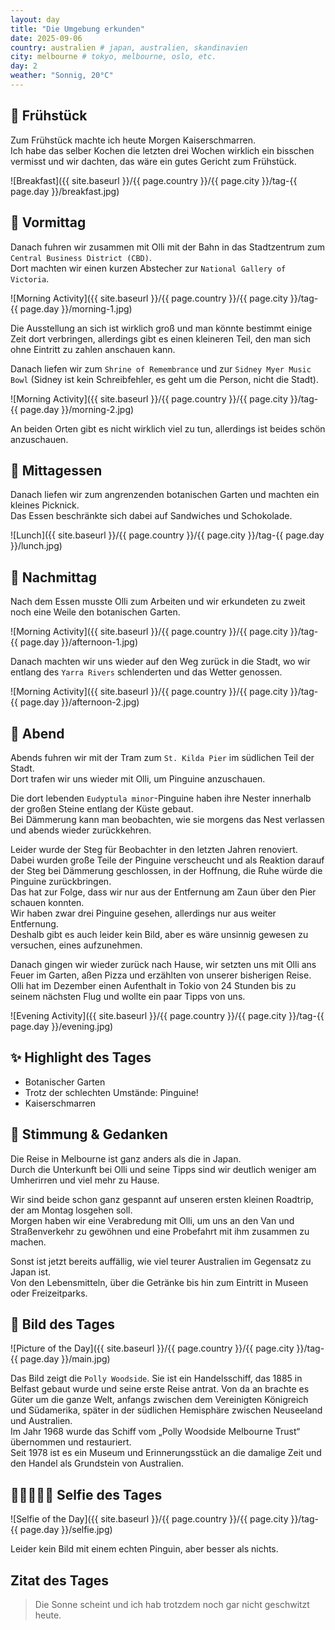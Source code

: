 ```yaml
---
layout: day
title: "Die Umgebung erkunden" 
date: 2025-09-06
country: australien # japan, australien, skandinavien
city: melbourne # tokyo, melbourne, oslo, etc.
day: 2
weather: "Sonnig, 20°C"
---
```


## 🥐 Frühstück

Zum Frühstück machte ich heute Morgen Kaiserschmarren.  
Ich habe das selber Kochen die letzten drei Wochen wirklich ein bisschen vermisst und wir dachten, das wäre ein gutes Gericht zum Frühstück. 

![Breakfast]({{ site.baseurl }}/{{ page.country }}/{{ page.city }}/tag-{{ page.day }}/breakfast.jpg)

## 🌅 Vormittag

Danach fuhren wir zusammen mit Olli mit der Bahn in das Stadtzentrum zum `Central Business District (CBD)`.  
Dort machten wir einen kurzen Abstecher zur `National Gallery of Victoria`.

![Morning Activity]({{ site.baseurl }}/{{ page.country }}/{{ page.city }}/tag-{{ page.day }}/morning-1.jpg)

Die Ausstellung an sich ist wirklich groß und man könnte bestimmt einige Zeit dort verbringen, allerdings gibt es einen kleineren Teil, den man sich ohne Eintritt zu zahlen anschauen kann.

Danach liefen wir zum `Shrine of Remembrance` und zur `Sidney Myer Music Bowl` (Sidney ist kein Schreibfehler, es geht um die Person, nicht die Stadt).

![Morning Activity]({{ site.baseurl }}/{{ page.country }}/{{ page.city }}/tag-{{ page.day }}/morning-2.jpg)

An beiden Orten gibt es nicht wirklich viel zu tun, allerdings ist beides schön anzuschauen.

## 🍣 Mittagessen

Danach liefen wir zum angrenzenden botanischen Garten und machten ein kleines Picknick.  
Das Essen beschränkte sich dabei auf Sandwiches und Schokolade.

![Lunch]({{ site.baseurl }}/{{ page.country }}/{{ page.city }}/tag-{{ page.day }}/lunch.jpg)

## 🌆 Nachmittag

Nach dem Essen musste Olli zum Arbeiten und wir erkundeten zu zweit noch eine Weile den botanischen Garten.

![Morning Activity]({{ site.baseurl }}/{{ page.country }}/{{ page.city }}/tag-{{ page.day }}/afternoon-1.jpg)

Danach machten wir uns wieder auf den Weg zurück in die Stadt, wo wir entlang des `Yarra Rivers` schlenderten und das Wetter genossen.

![Morning Activity]({{ site.baseurl }}/{{ page.country }}/{{ page.city }}/tag-{{ page.day }}/afternoon-2.jpg)

## 🌙 Abend

Abends fuhren wir mit der Tram zum `St. Kilda Pier` im südlichen Teil der Stadt.  
Dort trafen wir uns wieder mit Olli, um Pinguine anzuschauen.

Die dort lebenden `Eudyptula minor`-Pinguine haben ihre Nester innerhalb der großen Steine entlang der Küste gebaut.  
Bei Dämmerung kann man beobachten, wie sie morgens das Nest verlassen und abends wieder zurückkehren.

Leider wurde der Steg für Beobachter in den letzten Jahren renoviert.  
Dabei wurden große Teile der Pinguine verscheucht und als Reaktion darauf der Steg bei Dämmerung geschlossen, in der Hoffnung, die Ruhe würde die Pinguine zurückbringen.  
Das hat zur Folge, dass wir nur aus der Entfernung am Zaun über den Pier schauen konnten.  
Wir haben zwar drei Pinguine gesehen, allerdings nur aus weiter Entfernung.  
Deshalb gibt es auch leider kein Bild, aber es wäre unsinnig gewesen zu versuchen, eines aufzunehmen.

Danach gingen wir wieder zurück nach Hause, wir setzten uns mit Olli ans Feuer im Garten, aßen Pizza und erzählten von unserer bisherigen Reise.  
Olli hat im Dezember einen Aufenthalt in Tokio von 24 Stunden bis zu seinem nächsten Flug und wollte ein paar Tipps von uns.

![Evening Activity]({{ site.baseurl }}/{{ page.country }}/{{ page.city }}/tag-{{ page.day }}/evening.jpg)

## ✨ Highlight des Tages

- Botanischer Garten  
- Trotz der schlechten Umstände: Pinguine!  
- Kaiserschmarren  

## 💭 Stimmung & Gedanken

Die Reise in Melbourne ist ganz anders als die in Japan.  
Durch die Unterkunft bei Olli und seine Tipps sind wir deutlich weniger am Umherirren und viel mehr zu Hause.

Wir sind beide schon ganz gespannt auf unseren ersten kleinen Roadtrip, der am Montag losgehen soll.  
Morgen haben wir eine Verabredung mit Olli, um uns an den Van und Straßenverkehr zu gewöhnen und eine Probefahrt mit ihm zusammen zu machen.

Sonst ist jetzt bereits auffällig, wie viel teurer Australien im Gegensatz zu Japan ist.  
Von den Lebensmitteln, über die Getränke bis hin zum Eintritt in Museen oder Freizeitparks.

## 📸 Bild des Tages

![Picture of the Day]({{ site.baseurl }}/{{ page.country }}/{{ page.city }}/tag-{{ page.day }}/main.jpg)

Das Bild zeigt die `Polly Woodside`. Sie ist ein Handelsschiff, das 1885 in Belfast gebaut wurde und seine erste Reise antrat. Von da an brachte es Güter um die ganze Welt, anfangs zwischen dem Vereinigten Königreich und Südamerika, später in der südlichen Hemisphäre zwischen Neuseeland und Australien.  
Im Jahr 1968 wurde das Schiff vom „Polly Woodside Melbourne Trust“ übernommen und restauriert.  
Seit 1978 ist es ein Museum und Erinnerungsstück an die damalige Zeit und den Handel als Grundstein von Australien.

## 👩🏻‍🤝‍👨🏽 Selfie des Tages

![Selfie of the Day]({{ site.baseurl }}/{{ page.country }}/{{ page.city }}/tag-{{ page.day }}/selfie.jpg)

Leider kein Bild mit einem echten Pinguin, aber besser als nichts.

## Zitat des Tages

> Die Sonne scheint und ich hab trotzdem noch gar nicht geschwitzt heute.

